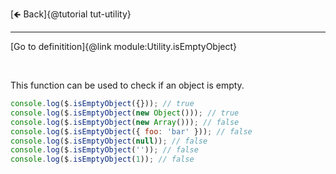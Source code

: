 [🡸 Back]{@tutorial tut-utility}
___

[Go to definitition]{@link module:Utility.isEmptyObject}

&nbsp;

This function can be used to check if an object is empty.

```js
console.log($.isEmptyObject({})); // true
console.log($.isEmptyObject(new Object())); // true
console.log($.isEmptyObject(new Array())); // false
console.log($.isEmptyObject({ foo: 'bar' })); // false
console.log($.isEmptyObject(null)); // false
console.log($.isEmptyObject('')); // false
console.log($.isEmptyObject(1)); // false
```
